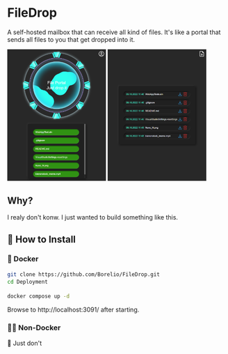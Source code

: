 # FileDrop

A self-hosted mailbox that can receive all kind of files. 
It's like a portal that sends all files to you that get dropped into it.

<div>
    <img src="./Assets/UploadPage.png" width="45%" alt="Upload"/>
    <img src="./Assets/OverviewPage.png" width="45%" alt="Overview"/>
</div>

## Why?

I realy don't konw. I just wanted to build something like this.

## 🔧 How to Install

### 🐳 Docker

```bash
git clone https://github.com/Borelio/FileDrop.git
cd Deployment

docker compose up -d
```

Browse to http://localhost:3091/ after starting.

### 💪🏻 Non-Docker

🛑 Just don't
